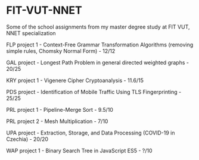 # FIT-VUT-NNET
Some of the school assignments from my master degree study at FIT VUT, NNET specialization

FLP project 1 - Context-Free Grammar Transformation Algorithms (removing simple rules, Chomsky Normal Form) - 12/12

GAL project - Longest Path Problem in general directed weighted graphs - 20/25

KRY project 1 - Vigenere Cipher Cryptoanalysis - 11.6/15

PDS project - Identification of Mobile Traffic Using TLS Fingerprinting - 25/25

PRL project 1 - Pipeline-Merge Sort - 9.5/10

PRL project 2 - Mesh Multiplication - 7/10

UPA project - Extraction, Storage, and Data Processing (COVID-19 in Czechia) - 20/20

WAP project 1 - Binary Search Tree in JavaScript ES5 - ?/10
